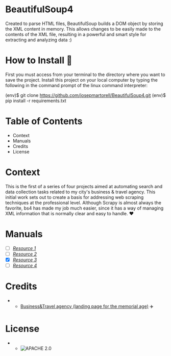 # BeautifulSoup4
Created to parse HTML files, BeautifulSoup builds a DOM object by storing the XML content in memory. This allows changes to be easily made to the contents of the XML file, resulting in a powerful and smart style for extracting and analyzing data :)

# How to Install :robot:
First you must access from your terminal to the directory where you want to save the project. Install this project on your local computer by typing the following in the command prompt of the linux command interpreter:

(env)$ git clone https://github.com/josepmartorell/BeautifulSoup4.git
(env)$ pip install -r requirements.txt

# Table of Contents
- Context
- Manuals
- Credits
- License

# Context
This is the first of a series of four projects aimed at automating search and data collection tasks related to my city's business & travel agency. This initial work sets out to create a basis for addressing web scraping techniques at the professional level. Although Scrapy is almost always the favorite, bs4 has made my job much easier, since it has a way of managing XML information that is normally clear and easy to handle. :heart:

# Manuals
- [ ] *[Resource 1](https://www.crummy.com/software/BeautifulSoup/bs4/doc/)*
- [ ] *[Resource 2](https://selenium-python.readthedocs.io/)*
- [x] *[Resource 3](https://dzone.com/articles/perform-actions-using-javascript-in-python-seleniu)*
- [ ] *[Resource 4](https://www.udemy.com/course/web-scraping-with-python-beautifulsoup/)*

# Credits
- * [Business&Travel agency (landing page for the memorial age)](https://s3.eu-west-1.amazonaws.com/jmartorell.tech/index.html) :airplane: 
 
# License  
- * ![APACHE 2.0](LICENSE)

